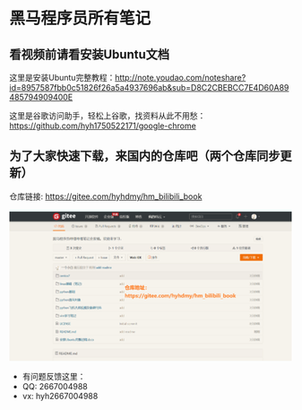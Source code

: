 # 黑马程序员所有笔记

## 看视频前请看安装Ubuntu文档

这里是安装Ubuntu完整教程：http://note.youdao.com/noteshare?id=8957587fbb0c51826f26a5a4937696ab&sub=D8C2CBEBCC7E4D60A89485794909400E

这里是谷歌访问助手，轻松上谷歌，找资料从此不用愁：https://github.com/hyh1750522171/google-chrome

## 为了大家快速下载，来国内的仓库吧（两个仓库同步更新）

仓库链接: https://gitee.com/hyhdmy/hm_bilibili_book

![gitee仓库](gitee页面.png)





* 有问题反馈这里：
* QQ: 2667004988
* vx: hyh2667004988